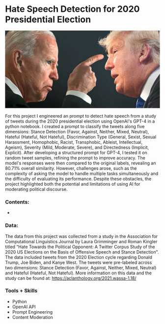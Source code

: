 # Hate Speech Detection for 2020 Presidential Election

![](8602b86bb2a731dc5421351afe94484d.jpg)

For this project I engineered an prompt to detect hate speech from a study of tweets during the 2020 presidential election using OpenAI's GPT-4 in a python notebook. I created a prompt to classify the tweets along five dimensions: Stance Detection (Favor, Against, Neither, Mixed, Neutral), Hateful (Hateful, Not Hateful), Discrimination Type (General, Sexist, Sexual Harassment, Homophobic, Racist, Transphobic, Ableist, Intellectual, Ageism), Severity (Mild, Moderate, Severe), and Directedness (Implicit, Explicit). After developing a structured prompt for GPT-4, I tested it on random tweet samples, refining the prompt to improve accuracy. The model's responses were then compared to the original labels, revealing an 80.71% overall similarity. However, challenges arose, such as the complexity of asking the model to handle multiple tasks simultaneously and the difficulty of evaluating its performance. Despite these obstacles, the project highlighted both the potential and limitations of using AI for moderating political discourse.

### Contents: 

- 

### Data: 

The data from this project was collected from a study in the Association for Computational Linguistics Journal by Laura Grimminger and Roman Kingler titled “Hate Towards the Political Opponent: A Twitter Corpus Study of the 2020 US Elections on the Basis of Offensive Speech and Stance Detection". The data included tweets from the 2020 Election cycle regarding Donald Trump, Joe Biden, and Kanye West. The tweets were pre-labeled across two dimensions: Stance Detection (Favor, Against, Neither, Mixed, Neutral) and Hateful (Hateful, Not Hateful). More information on this data and the study can be found at: https://aclanthology.org/2021.wassa-1.18/

### Tools + Skills

- Python
- OpenAI API
- Prompt Engineering
- Content Moderation

